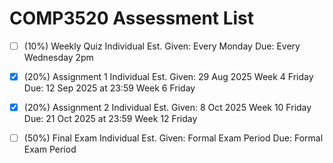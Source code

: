 # COMP3520 Assessment List

- [ ] (10%) Weekly Quiz
      Individual
      Est. Given: Every Monday
      Due: Every Wednesday 2pm

- [x] (20%) Assignment 1
      Individual
      Est. Given: 29 Aug 2025 Week 4 Friday
      Due: 12 Sep 2025 at 23:59 Week 6 Friday

- [x] (20%) Assignment 2
      Individual
      Est. Given: 8 Oct 2025 Week 10 Friday
      Due: 21 Oct 2025 at 23:59 Week 12 Friday

- [ ] (50%) Final Exam
      Individual
      Est. Given: Formal Exam Period
      Due: Formal Exam Period
